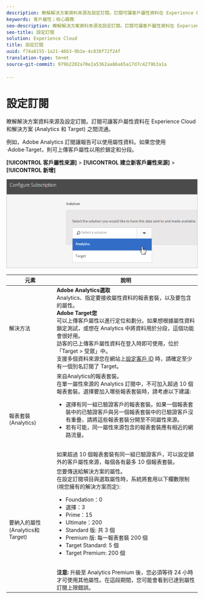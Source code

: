 ```yaml
---
description: 瞭解解決方案資料來源及設定訂閱。訂閱可讓客戶屬性資料在 Experience Cloud 和解決方案 (Analytics 和 Target) 之間流通。
keywords: 客戶屬性；核心服務
seo-description: 瞭解解決方案資料來源及設定訂閱。訂閱可讓客戶屬性資料在 Experience Cloud 和解決方案 (Analytics 和 Target) 之間流通。
seo-title: 設定訂閱
solution: Experience Cloud
title: 設定訂閱
uuid: f74a8155-1a21-46b3-9b1e-4c838f72f24f
translation-type: tm+mt
source-git-commit: 979b2202a70e2a5362aa86a65a17d7c4279b3a1a

---
```



# 設定訂閱

瞭解解決方案資料來源及設定訂閱。訂閱可讓客戶屬性資料在 Experience Cloud 和解決方案 (Analytics 和 Target) 之間流通。

例如，Adobe Analytics 訂閱讓報告可以使用屬性資料。如果您使用·Adobe·Target，則可上傳客戶屬性以用於鎖定和分段。

**[!UICONTROL 客戶屬性來源]** &gt; **[!UICONTROL 建立新客戶屬性來源]** &gt; **[!UICONTROL 新增]**

![](assets/configure_subscription_page.png)

| 元素 | 說明 |
|--- |--- |
| 解決方法 | **Adobe Analytics選取**<br>Analytics、指定要接收屬性資料的報表套裝，以及要包含的屬性。<br>**Adobe Target您**<br>可以上傳客戶屬性以進行定位和劃分。如果想根據屬性資料鎖定測試，或想在 Analytics 中將資料用於分段，這個功能會很好用。<br>訪客的已上傳客戶屬性資料在登入時即可使用，位於「Target &gt; 受眾」中。<br>支援多個資料來源您在網站上[設定客戶 ID](../core-services/core-services.md) 時，請確定至少有一個別名訂閱了 Target。 |
| 報表套裝 (Analytics) | 來自Analytics的報表套裝。<br>在單一屬性來源的 Analytics 訂閱中，不可加入超過 10 個報表套裝。選擇要加入哪些報表套裝時，請考慮以下建議:<ul><li>選擇有同一組已驗證客戶的報表套裝。如果一個報表套裝中的已驗證客戶與另一個報表套裝中的已驗證客戶沒有重疊，請將這些報表套裝分開至不同屬性來源。</li><li>若有可能，同一屬性來源包含的報表套裝應有相近的網路流量。</li></ul><br>如果超過 10 個報表套裝有同一組已驗證客戶，可以設定額外的客戶屬性來源，每個各有最多 10 個報表套裝。 |
| 要納入的屬性(Analytics和Target) | 您要傳送給解決方案的屬性。<br>在設定訂閱項目與選取屬性時，系統將套用以下欄數限制 (視您擁有的解決方案而定):<ul><li>Foundation：0</li><li>選擇：3</li><li>Prime：15</li><li>Ultimate：200</li><li>Standard 版: 共 3 個</li><li>Premium 版: 每一報表套裝 200 個</li><li>Target Standard: 5 個</li><li>Target Premium: 200 個</li></ul><br>**注意:** 升級至 Analytics Premium 後，您必須等待 24 小時才可使用其他屬性。在這段期間，您可能會看到已達到屬性訂閱上限錯誤。 |
